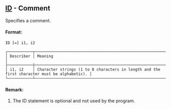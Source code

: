 ## [ID](https://nexus.hexagon.com/documentationcenter/bundle/MSC_Nastran_2022.4/page/Nastran_Combined_Book/qrg/executive/TOC.ID.xhtml) - Comment

Specifies a comment.

#### Format:

```nastran
ID [=] i1, i2
```

```text
┌───────────┬─────────────────────────────────────────────────────────────────────────────────────────────┐
│ Describer │ Meaning                                                                                     │
├───────────┼─────────────────────────────────────────────────────────────────────────────────────────────┤
│ i1, i2    │ Character strings (1 to 8 characters in length and the first character must be alphabetic). │
└───────────┴─────────────────────────────────────────────────────────────────────────────────────────────┘
```

#### Remark:

1. The ID statement is optional and not used by the program.
